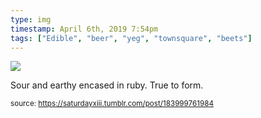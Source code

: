 ```yaml
---
type: img
timestamp: April 6th, 2019 7:54pm
tags: ["Edible", "beer", "yeg", "townsquare", "beets"]
---
```

<img src="https://saturdayxiii.github.io/media/183999761984.jpg"/>

Sour and earthy encased in ruby.  True to form.
 
      
      
  
<small>source: https://saturdayxiii.tumblr.com/post/183999761984</small>
